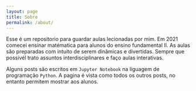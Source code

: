 ```yaml
---
layout: page
title: Sobre
permalink: /about/
---
```

Esse é um repositorio para guardar aulas lecionadas por mim. Em 2021 comecei ensinar matématica para alunos do ensino fundamental II. As aulas são preparadas com intuito de serem dinâmicas e divertidas. Sempre que possivél trato assuntos interdisciplinares e faço aulas interativas.

Alguns posts são escritos em `Jupyter Notebook` na liguagem de programação `Python`. A pagina é vista como todos os outros posts, no entanto permitem mostrar aos alunos.